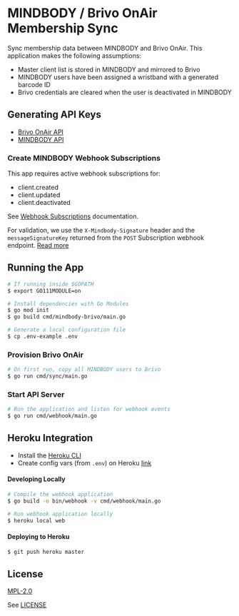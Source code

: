 # MINDBODY / Brivo OnAir Membership Sync

Sync membership data between MINDBODY and Brivo OnAir. This application makes the following assumptions:

+ Master client list is stored in MINDBODY and mirrored to Brivo
+ MINDBODY users have been assigned a wristband with a generated barcode ID
+ Brivo credentials are cleared when the user is deactivated in MINDBODY

## Generating API Keys

+ [Brivo OnAir API](https://developer.brivo.com/)
+ [MINDBODY API](https://developers.mindbodyonline.com/)

### Create MINDBODY Webhook Subscriptions

This app requires active webhook subscriptions for:

+ client.created
+ client.updated
+ client.deactivated

See [Webhook Subscriptions](https://developers.mindbodyonline.com/WebhooksDocumentation#subscriptions) documentation.

For validation, we use the `X-Mindbody-Signature` header and the `messageSignatureKey` returned from the `POST` Subscription webhook endpoint. [Read more](https://developers.mindbodyonline.com/WebhooksDocumentation?shell#x-mindbody-signature-header) 

## Running the App

```sh
# If running inside $GOPATH
$ export GO111MODULE=on
```

```sh
# Install dependencies with Go Modules
$ go mod init
$ go build cmd/mindbody-brivo/main.go
```

```sh
# Generate a local configuration file
$ cp .env-example .env
```

### Provision Brivo OnAir 

```sh
# On first run, copy all MINDBODY users to Brivo
$ go run cmd/sync/main.go
```

### Start API Server

```sh
# Run the application and listen for webhook events
$ go run cmd/webhook/main.go
```

## Heroku Integration

+ Install the [Heroku CLI](https://devcenter.heroku.com/articles/heroku-cli)
+ Create config vars (from `.env`) on Heroku [link](https://devcenter.heroku.com/articles/config-vars#managing-config-vars)

#### Developing Locally

```sh
# Compile the webhook application
$ go build -o bin/webhook -v cmd/webhook/main.go
```

```sh
# Run webhook application locally
$ heroku local web
```

#### Deploying to Heroku
```sh
$ git push heroku master
```

## License
[MPL-2.0](https://www.mozilla.org/en-US/MPL/2.0/)

See [LICENSE](LICENSE)